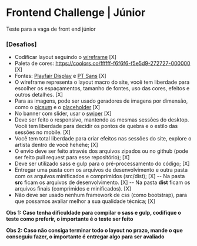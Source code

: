 # Frontend Challenge | Júnior

Teste para a vaga de front end júnior

### [Desafios]
- Codificar layout seguindo o [wireframe](https://drive.google.com/file/d/10xpr_7qaEXNBT4v2dOKqanS4_tOcgEJs/view) [X]
- Paleta de cores: https://coolors.co/ffffff-f6f6f6-f5e5d9-272727-000000 [X]
- Fontes: [Playfair Display](https://fonts.google.com/specimen/Playfair+Display) e [PT Sans](https://fonts.google.com/specimen/PT+Sans) [X]
- O wireframe representa o layout macro do site, você tem liberdade para escolher os espaçamentos, tamanho de fontes, uso das cores, efeitos e outros detalhes. [X]
- Para as imagens, pode ser usado geradores de imagens por dimensão, como o [picsum](https://picsum.photos/) e o [placeholder](https://placeholder.com/) [X]
- No banner com slider, usar o [swiper](http://idangero.us/swiper/) [X]
- Deve ser feito o responsivo, mantendo as mesmas sessões do desktop. Você tem liberdade para decidir os pontos de quebra e o estilo das sessões no mobile. [X]
- Você tem total liberdade para criar efeitos nas sessões do site, explore o artista dentro de você hehehe; [X]
- O envio deve ser feito através dos arquivos zipados ou no github (pode ser feito pull request para esse repositório); [X]
- Deve ser utilizado sass e gulp para o pré-processamento do código; [X]
- Entregar uma pasta com os arquivos de desenvolvimento e outra pasta com os arquivos minificados e comprimidos (src/dist); [X]
-- Na pasta **src** ficam os arquivos de desenvolvimento. [X]
-- Na pasta **dist** ficam os arquivos finais (comprimidos e minificados). [X]
- Não deve ser usado nenhum framework de css (como bootstrap), para que possamos avaliar melhor a sua qualidade técnica; [X]

**Obs 1: Caso tenha dificuldade para compilar o sass e gulp, codifique o teste como preferir, o importante é o teste ser feito**

**Obs 2: Caso não consiga terminar todo o layout no prazo, mande o que conseguiu fazer, o importante é entregar algo para ser avaliado**
